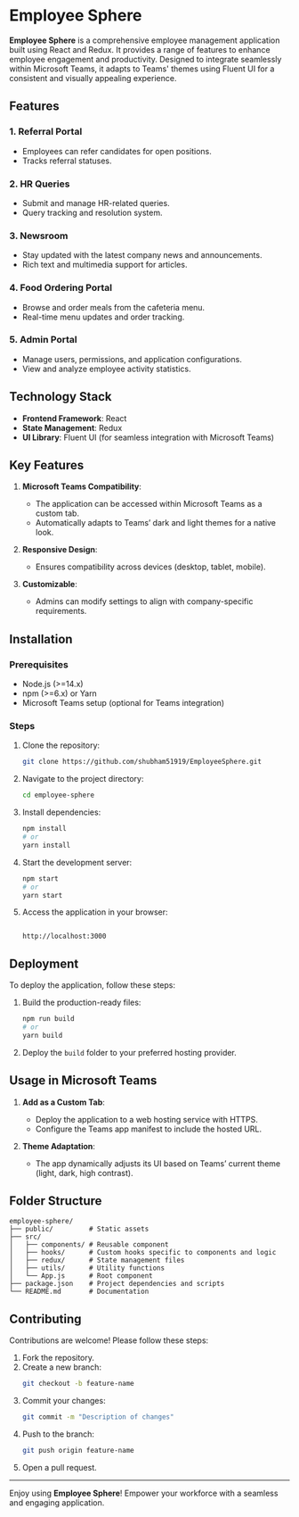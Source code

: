 # Employee Sphere

**Employee Sphere** is a comprehensive employee management application built using React and Redux. It provides a range of features to enhance employee engagement and productivity. Designed to integrate seamlessly within Microsoft Teams, it adapts to Teams' themes using Fluent UI for a consistent and visually appealing experience.

## Features

### 1. **Referral Portal**
- Employees can refer candidates for open positions.
- Tracks referral statuses.

### 2. **HR Queries**
- Submit and manage HR-related queries.
- Query tracking and resolution system.

### 3. **Newsroom**
- Stay updated with the latest company news and announcements.
- Rich text and multimedia support for articles.

### 4. **Food Ordering Portal**
- Browse and order meals from the cafeteria menu.
- Real-time menu updates and order tracking.

### 5. **Admin Portal**
- Manage users, permissions, and application configurations.
- View and analyze employee activity statistics.

## Technology Stack

- **Frontend Framework**: React
- **State Management**: Redux
- **UI Library**: Fluent UI (for seamless integration with Microsoft Teams)

## Key Features

1. **Microsoft Teams Compatibility**:
   - The application can be accessed within Microsoft Teams as a custom tab.
   - Automatically adapts to Teams’ dark and light themes for a native look.

2. **Responsive Design**:
   - Ensures compatibility across devices (desktop, tablet, mobile).

3. **Customizable**:
   - Admins can modify settings to align with company-specific requirements.

## Installation

### Prerequisites
- Node.js (>=14.x)
- npm (>=6.x) or Yarn
- Microsoft Teams setup (optional for Teams integration)

### Steps
1. Clone the repository:
   ```bash
   git clone https://github.com/shubham51919/EmployeeSphere.git
   ```

2. Navigate to the project directory:
   ```bash
   cd employee-sphere
   ```

3. Install dependencies:
   ```bash
   npm install
   # or
   yarn install
   ```

4. Start the development server:
   ```bash
   npm start
   # or
   yarn start
   ```

5. Access the application in your browser:
   ```

   http://localhost:3000
   ```

## Deployment

To deploy the application, follow these steps:
1. Build the production-ready files:
   ```bash
   npm run build
   # or
   yarn build
   ```

2. Deploy the `build` folder to your preferred hosting provider.

## Usage in Microsoft Teams

1. **Add as a Custom Tab**:
   - Deploy the application to a web hosting service with HTTPS.
   - Configure the Teams app manifest to include the hosted URL.

2. **Theme Adaptation**:
   - The app dynamically adjusts its UI based on Teams’ current theme (light, dark, high contrast).

## Folder Structure
```
employee-sphere/
├── public/         # Static assets
├── src/
│   ├── components/ # Reusable component
│   ├── hooks/      # Custom hooks specific to components and logic
│   ├── redux/      # State management files
│   ├── utils/      # Utility functions
│   └── App.js      # Root component
├── package.json    # Project dependencies and scripts
└── README.md       # Documentation
```

## Contributing

Contributions are welcome! Please follow these steps:
1. Fork the repository.
2. Create a new branch:
   ```bash
   git checkout -b feature-name
   ```
3. Commit your changes:
   ```bash
   git commit -m "Description of changes"
   ```
4. Push to the branch:
   ```bash
   git push origin feature-name
   ```
5. Open a pull request.


---
Enjoy using **Employee Sphere**! Empower your workforce with a seamless and engaging application.


